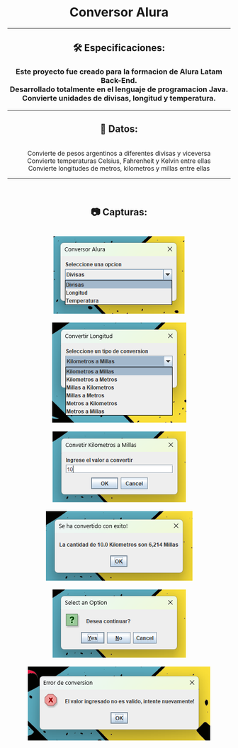 <div id="titulo" align="center">
    <h1 align="center">Conversor Alura</h1>
</div>

---

<div id="Caracteristicas" align="center">
    <h2 align="center"> 🛠️ Especificaciones:</h2>
    <h3>
        Este proyecto fue creado para la formacion de Alura Latam Back-End. <br>
        Desarrollado totalmente en el lenguaje de programacion Java. <br>
        Convierte unidades de divisas, longitud y temperatura.
    </h3>
</div>

---

<div id="datos" align="center">
    <h2>💾 Datos:</h2>
    <br>
        Convierte de pesos argentinos a diferentes divisas y viceversa <br>
        Convierte temperaturas Celsius, Fahrenheit y Kelvin entre ellas <br>
        Convierte longitudes de metros, kilometros y millas entre ellas <br>
</div>

---

<div id="capturas" align="center">
    <br>
    <h2> 📷 Capturas:</h2>
    <br>
    <img src="https://github.com/elchino8779/ImagenesGitHub/blob/main/ConversorAlura/pantalla1.png?raw=true" alt="Cap1">
    <br>
    <br>
    <img src="https://github.com/elchino8779/ImagenesGitHub/blob/main/ConversorAlura/pantalla2.png?raw=true" alt="Cap2">
    <br>
    <br>
    <img src="https://github.com/elchino8779/ImagenesGitHub/blob/main/ConversorAlura/pantalla3.png?raw=true" alt="Cap3">
    <br>
    <br>
    <img src="https://github.com/elchino8779/ImagenesGitHub/blob/main/ConversorAlura/pantalla4.png?raw=true" alt="Cap4">
    <br>
    <br>
    <img src="https://github.com/elchino8779/ImagenesGitHub/blob/main/ConversorAlura/pantalla5.png?raw=true" alt="Cap5">
    <br>
    <br>
    <img src="https://github.com/elchino8779/ImagenesGitHub/blob/main/ConversorAlura/pantalla6.png?raw=true" alt="Cap6">
</div>
